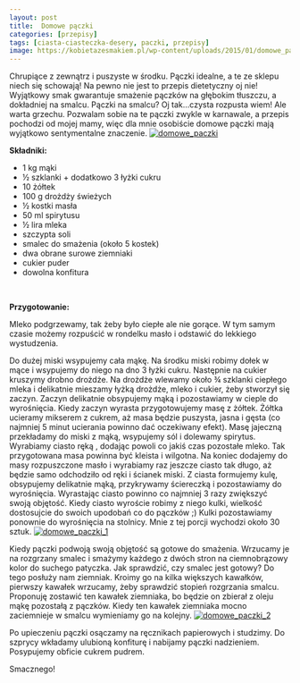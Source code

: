 ```yaml
---
layout: post
title:  Domowe pączki
categories: [przepisy]
tags: [ciasta-ciasteczka-desery, paczki, przepisy]
image: https://kobietazesmakiem.pl/wp-content/uploads/2015/01/domowe_paczki.jpg
---
```

Chrupiące z zewnątrz i puszyste w środku. Pączki idealne, a te ze sklepu niech się schowają! Na pewno nie jest to przepis dietetyczny oj nie! Wyjątkowy smak gwarantuje smażenie pączków na głębokim tłuszczu, a dokładniej na smalcu. Pączki na smalcu? Oj tak…czysta rozpusta wiem! Ale warta grzechu. Pozwalam sobie na te pączki zwykle w karnawale, a przepis pochodzi od mojej mamy, więc dla mnie osobiście domowe pączki mają wyjątkowo sentymentalne znaczenie.
[![domowe_paczki](http://kobieta-ze-smakiem.pl/wp-content/uploads/2015/01/domowe_paczki-300x222.jpg)](http://kobieta-ze-smakiem.pl/wp-content/uploads/2015/01/domowe_paczki.jpg)



**Składniki:**
* 1 kg mąki
* ½ szklanki + dodatkowo 3 łyżki cukru
* 10 żółtek
* 100 g drożdży świeżych
* ½ kostki masła
* 50 ml spirytusu
* ½ lira mleka
* szczypta soli
* smalec do smażenia (około 5 kostek)
* dwa obrane surowe ziemniaki
* cukier puder
* dowolna konfitura


 

**Przygotowanie:**

Mleko podgrzewamy, tak żeby było ciepłe ale nie gorące. W tym samym czasie możemy rozpuścić w rondelku masło i odstawić do lekkiego wystudzenia.

Do dużej miski wsypujemy cała mąkę. Na środku miski robimy dołek w mące i wsypujemy do niego na dno 3 łyżki cukru. Następnie na cukier kruszymy drobno drożdże. Na drożdże wlewamy około ¾ szklanki ciepłego mleka i delikatnie mieszamy łyżką drożdże, mleko i cukier, żeby stworzył się zaczyn. Zaczyn delikatnie obsypujemy mąką i pozostawiamy w cieple do wyrośnięcia. Kiedy zaczyn wyrasta przygotowujemy masę z żółtek. Żółtka ucieramy mikserem z cukrem, aż masa będzie puszysta, jasna i gęsta (co najmniej 5 minut ucierania powinno dać oczekiwany efekt). Masę jajeczną przekładamy do miski z mąką, wsypujemy sól i dolewamy spirytus. Wyrabiamy ciasto ręką , dodając powoli co jakiś czas pozostałe mleko. Tak przygotowana masa powinna być kleista i wilgotna. Na koniec dodajemy do masy rozpuszczone masło i wyrabiamy raz jeszcze ciasto tak długo, aż będzie samo odchodziło od ręki i ścianek miski. Z ciasta formujemy kulę, obsypujemy delikatnie mąką, przykrywamy ściereczką i pozostawiamy do wyrośnięcia. Wyrastając ciasto powinno co najmniej 3 razy zwiększyć swoją objętość. Kiedy ciasto wyroście robimy z niego kulki, wielkość dostosujcie do swoich upodobań co do pączków ;) Kulki pozostawiamy ponownie do wyrośnięcia na stolnicy. Mnie z tej porcji wychodzi około 30 sztuk.
[![domowe_paczki_1](http://kobieta-ze-smakiem.pl/wp-content/uploads/2015/01/domowe_paczki_1-300x222.jpg)](http://kobieta-ze-smakiem.pl/wp-content/uploads/2015/01/domowe_paczki_1.jpg)


Kiedy pączki podwoją swoją objętość są gotowe do smażenia. Wrzucamy je na rozgrzany smalec i smażymy każdego z dwóch stron na ciemnobrązowy kolor do suchego patyczka. Jak sprawdzić, czy smalec jest gotowy? Do tego posłuży nam ziemniak. Kroimy go na kilka większych kawałków, pierwszy kawałek wrzucamy, żeby sprawdzić stopień rozgrzania smalcu. Proponuję zostawić ten kawałek ziemniaka, bo będzie on zbierał z oleju mąkę pozostałą z pączków. Kiedy ten kawałek ziemniaka mocno zaciemnieje w smalcu wymieniamy go na kolejny.
[![domowe_paczki_2](http://kobieta-ze-smakiem.pl/wp-content/uploads/2015/01/domowe_paczki_2-300x222.jpg)](http://kobieta-ze-smakiem.pl/wp-content/uploads/2015/01/domowe_paczki_2.jpg)


Po upieczeniu pączki osączamy na ręcznikach papierowych i studzimy. Do szprycy wkładamy ulubioną konfiturę i nabijamy pączki nadzieniem. Posypujemy obficie cukrem pudrem.

Smacznego!
    